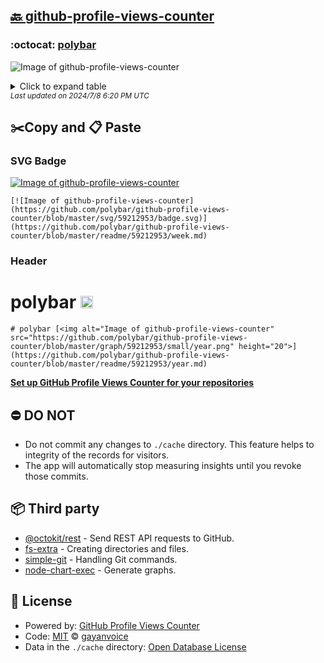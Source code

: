## [🔙 github-profile-views-counter](https://github.com/polybar/github-profile-views-counter)

### :octocat: [polybar](https://github.com/polybar/polybar)
![Image of github-profile-views-counter](https://github.com/polybar/github-profile-views-counter/blob/master/graph/59212953/large/year.png)

<details>
	<summary>Click to expand table</summary>
	<h2>:calendar: Year Page Views Table</h2>
<table>
	<tr>
		<th>
			Last Updated
		</th>
		<th>
			Unique
		</th>
		<th>
			Count
		</th>
	</tr>
	<tr>
		<td>
			<code>2024/7/1</code>
		</td>
		<td>
			<code>3639</code>
		</td>
		<td>
			<code>13288</code>
		</td>
	</tr>
	<tr>
		<td>
			<code>2024/6/1</code>
		</td>
		<td>
			<code>5862</code>
		</td>
		<td>
			<code>21002</code>
		</td>
	</tr>
	<tr>
		<td>
			<code>2024/5/1</code>
		</td>
		<td>
			<code>3448</code>
		</td>
		<td>
			<code>11850</code>
		</td>
	</tr>
	<tr>
		<td>
			<code>2024/4/1</code>
		</td>
		<td>
			<code>3129</code>
		</td>
		<td>
			<code>11086</code>
		</td>
	</tr>
	<tr>
		<td>
			<code>2024/3/1</code>
		</td>
		<td>
			<code>3415</code>
		</td>
		<td>
			<code>12686</code>
		</td>
	</tr>
	<tr>
		<td>
			<code>2024/2/1</code>
		</td>
		<td>
			<code>3555</code>
		</td>
		<td>
			<code>12291</code>
		</td>
	</tr>
	<tr>
		<td>
			<code>2024/1/1</code>
		</td>
		<td>
			<code>3797</code>
		</td>
		<td>
			<code>13073</code>
		</td>
	</tr>
	<tr>
		<td>
			<code>2023/12/1</code>
		</td>
		<td>
			<code>3588</code>
		</td>
		<td>
			<code>12946</code>
		</td>
	</tr>
	<tr>
		<td>
			<code>2023/11/1</code>
		</td>
		<td>
			<code>3561</code>
		</td>
		<td>
			<code>12082</code>
		</td>
	</tr>
	<tr>
		<td>
			<code>2023/10/1</code>
		</td>
		<td>
			<code>3453</code>
		</td>
		<td>
			<code>12087</code>
		</td>
	</tr>
	<tr>
		<td>
			<code>2023/9/1</code>
		</td>
		<td>
			<code>3285</code>
		</td>
		<td>
			<code>11544</code>
		</td>
	</tr>
	<tr>
		<td>
			<code>2023/8/1</code>
		</td>
		<td>
			<code>1928</code>
		</td>
		<td>
			<code>6757</code>
		</td>
	</tr>
	<tr>
		<td>
			<code>2023/7/1</code>
		</td>
		<td>
			<code>0</code>
		</td>
		<td>
			<code>0</code>
		</td>
	</tr>
</table>

</details>
<small><i>Last updated on 2024/7/8 6:20 PM UTC</i></small>

## ✂️Copy and 📋 Paste
### SVG Badge
[![Image of github-profile-views-counter](https://github.com/polybar/github-profile-views-counter/blob/master/svg/59212953/badge.svg)](https://github.com/polybar/github-profile-views-counter/blob/master/readme/59212953/week.md)
```readme
[![Image of github-profile-views-counter](https://github.com/polybar/github-profile-views-counter/blob/master/svg/59212953/badge.svg)](https://github.com/polybar/github-profile-views-counter/blob/master/readme/59212953/week.md)
```
### Header
# polybar [<img alt="Image of github-profile-views-counter" src="https://github.com/polybar/github-profile-views-counter/blob/master/graph/59212953/small/year.png" height="20">](https://github.com/polybar/github-profile-views-counter/blob/master/readme/59212953/year.md)
```readme
# polybar [<img alt="Image of github-profile-views-counter" src="https://github.com/polybar/github-profile-views-counter/blob/master/graph/59212953/small/year.png" height="20">](https://github.com/polybar/github-profile-views-counter/blob/master/readme/59212953/year.md)
```
[**Set up GitHub Profile Views Counter for your repositories**](https://github.com/gayanvoice/github-profile-views-counter)
## ⛔ DO NOT
- Do not commit any changes to `./cache` directory. This feature helps to integrity of the records for visitors.
- The app will automatically stop measuring insights until you revoke those commits.
## 📦 Third party

- [@octokit/rest](https://www.npmjs.com/package/@octokit/rest) - Send REST API requests to GitHub.
- [fs-extra](https://www.npmjs.com/package/fs-extra) - Creating directories and files.
- [simple-git](https://www.npmjs.com/package/simple-git) - Handling Git commands.
- [node-chart-exec](https://www.npmjs.com/package/node-chart-exec) - Generate graphs.
## 📄 License
- Powered by: [GitHub Profile Views Counter](https://github.com/gayanvoice/github-profile-views-counter)
- Code: [MIT](./LICENSE) © [gayanvoice](https://github.com/gayanvoice/github-profile-views-counter)
- Data in the `./cache` directory: [Open Database License](https://opendatacommons.org/licenses/odbl/1-0/)